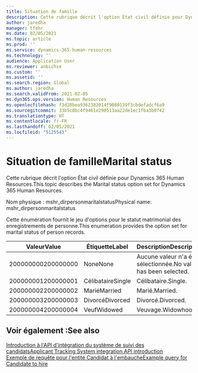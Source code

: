 ```yaml
---
title: Situation de famille
description: Cette rubrique décrit l'option État civil définie pour Dynamics 365 Human Resources.
author: jaredha
manager: tfehr
ms.date: 02/05/2021
ms.topic: article
ms.prod: ''
ms.service: dynamics-365-human-resources
ms.technology: ''
audience: Application User
ms.reviewer: anbichse
ms.custom: ''
ms.assetid: ''
ms.search.region: Global
ms.author: jaredha
ms.search.validFrom: 2021-02-05
ms.dyn365.ops.version: Human Resources
ms.openlocfilehash: f3d28bea9362382014f9080139f3cbdefadcf6a9
ms.sourcegitcommit: 33b5c8bc4f9461e290513aa22de1ec1fba3b0742
ms.translationtype: HT
ms.contentlocale: fr-FR
ms.lasthandoff: 02/05/2021
ms.locfileid: "5125543"
---
```

# <a name="marital-status"></a><span data-ttu-id="fab4f-103">Situation de famille</span><span class="sxs-lookup"><span data-stu-id="fab4f-103">Marital status</span></span>

<span data-ttu-id="fab4f-104">Cette rubrique décrit l'option État civil définie pour Dynamics 365 Human Resources.</span><span class="sxs-lookup"><span data-stu-id="fab4f-104">This topic describes the Marital status option set for Dynamics 365 Human Resources.</span></span>

<span data-ttu-id="fab4f-105">Nom physique : mshr_dirpersonmaritalstatus</span><span class="sxs-lookup"><span data-stu-id="fab4f-105">Physical name: mshr_dirpersonmaritalstatus</span></span>

<span data-ttu-id="fab4f-106">Cette énumération fournit le jeu d'options pour le statut matrimonial des enregistrements de personne.</span><span class="sxs-lookup"><span data-stu-id="fab4f-106">This enumeration provides the option set for marital status of person records.</span></span>

| <span data-ttu-id="fab4f-107">Valeur</span><span class="sxs-lookup"><span data-stu-id="fab4f-107">Value</span></span> | <span data-ttu-id="fab4f-108">Étiquette</span><span class="sxs-lookup"><span data-stu-id="fab4f-108">Label</span></span> | <span data-ttu-id="fab4f-109">Description</span><span class="sxs-lookup"><span data-stu-id="fab4f-109">Description</span></span> |
| --- | --- | --- |
| <span data-ttu-id="fab4f-110">200000000</span><span class="sxs-lookup"><span data-stu-id="fab4f-110">200000000</span></span> | <span data-ttu-id="fab4f-111">None</span><span class="sxs-lookup"><span data-stu-id="fab4f-111">None</span></span> | <span data-ttu-id="fab4f-112">Aucune valeur n'a été sélectionnée.</span><span class="sxs-lookup"><span data-stu-id="fab4f-112">No value has been selected.</span></span>
| <span data-ttu-id="fab4f-113">200000001</span><span class="sxs-lookup"><span data-stu-id="fab4f-113">200000001</span></span> | <span data-ttu-id="fab4f-114">Célibataire</span><span class="sxs-lookup"><span data-stu-id="fab4f-114">Single</span></span> | <span data-ttu-id="fab4f-115">Célibataire.</span><span class="sxs-lookup"><span data-stu-id="fab4f-115">Single.</span></span> |
| <span data-ttu-id="fab4f-116">200000002</span><span class="sxs-lookup"><span data-stu-id="fab4f-116">200000002</span></span> | <span data-ttu-id="fab4f-117">Marié</span><span class="sxs-lookup"><span data-stu-id="fab4f-117">Married</span></span> | <span data-ttu-id="fab4f-118">Marié.</span><span class="sxs-lookup"><span data-stu-id="fab4f-118">Married.</span></span> |
| <span data-ttu-id="fab4f-119">200000003</span><span class="sxs-lookup"><span data-stu-id="fab4f-119">200000003</span></span> | <span data-ttu-id="fab4f-120">Divorcé</span><span class="sxs-lookup"><span data-stu-id="fab4f-120">Divorced</span></span> | <span data-ttu-id="fab4f-121">Divorcé.</span><span class="sxs-lookup"><span data-stu-id="fab4f-121">Divorced.</span></span> |
| <span data-ttu-id="fab4f-122">200000004</span><span class="sxs-lookup"><span data-stu-id="fab4f-122">200000004</span></span> | <span data-ttu-id="fab4f-123">Veuf</span><span class="sxs-lookup"><span data-stu-id="fab4f-123">Widowed</span></span> | <span data-ttu-id="fab4f-124">Veuvage.</span><span class="sxs-lookup"><span data-stu-id="fab4f-124">Widowhood.</span></span> |

## <a name="see-also"></a><span data-ttu-id="fab4f-125">Voir également :</span><span class="sxs-lookup"><span data-stu-id="fab4f-125">See also</span></span>

[<span data-ttu-id="fab4f-126">Introduction à l'API d'intégration du système de suivi des candidats</span><span class="sxs-lookup"><span data-stu-id="fab4f-126">Applicant Tracking System integration API introduction</span></span>](hr-admin-integration-ats-api-introduction.md)<br>
[<span data-ttu-id="fab4f-127">Exemple de requête pour l'entité Candidat à l'embauche</span><span class="sxs-lookup"><span data-stu-id="fab4f-127">Example query for Candidate to hire</span></span>](hr-admin-integration-ats-api-candidate-to-hire-example-query.md)
